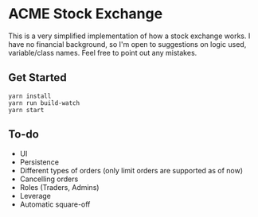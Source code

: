 # ACME Stock Exchange
This is a very simplified implementation of how a stock exchange works. I have no financial background, so I'm open to suggestions on logic used, variable/class names. Feel free to point out any mistakes.
## Get Started
```
yarn install
yarn run build-watch
yarn start
```
## To-do
 - UI
 - Persistence
 - Different types of orders (only limit orders are supported as of now)
 - Cancelling orders
 - Roles (Traders, Admins)
 - Leverage
 - Automatic square-off

